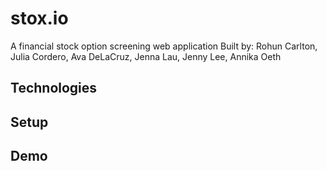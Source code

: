 # stox.io
A financial stock option screening web application
Built by: Rohun Carlton, Julia Cordero, Ava DeLaCruz, Jenna Lau, Jenny Lee, Annika Oeth


## Technologies




## Setup




## Demo
